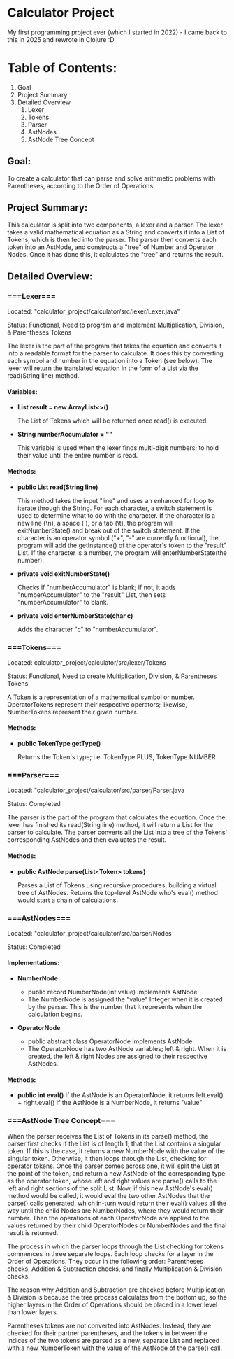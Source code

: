 # Calculator Project

My first programming project ever (which I started in 2022) - 
I came back to this in 2025 and rewrote in Clojure :D

# Table of Contents:
1. Goal
2. Project Summary
3. Detailed Overview
   1. Lexer
   2. Tokens
   3. Parser
   4. AstNodes
   5. AstNode Tree Concept

## Goal:
To create a calculator that can parse and solve arithmetic problems with Parentheses, according to the Order of Operations.
## Project Summary:
This calculator is split into two components, a lexer and a parser. The lexer takes a valid mathematical equation as a String and converts it into a List of Tokens, which is then fed into the parser. The parser then converts each token into an AstNode, and constructs a "tree" of Number and Operator Nodes. Once it has done this, it calculates the "tree" and returns the result.

## Detailed Overview:

### ===Lexer===
Located: "calculator_project/calculator/src/lexer/Lexer.java"

Status: Functional, Need to program and implement Multiplication, Division, & Parentheses Tokens

The lexer is the part of the program that takes the equation and converts it into a readable format for the parser to calculate. It does this by converting each symbol and number in the equation into a Token (see below). The lexer will return the translated equation in the form of a List<Token> via the read(String line) method. 

#### Variables:
- **List<Token> result = new ArrayList<>()**

  The List of Tokens which will be returned once read() is executed.
- **String numberAccumulator = ""**

  This variable is used when the lexer finds multi-digit numbers; to hold their value until the entire number is read.
  
#### Methods:
- **public List<Token> read(String line)**

  This method takes the input "line" and uses an enhanced for loop to iterate through the String. For each character, a switch statement is used to determine what to do with the character. If the character is a new line (\n), a space ( ), or a tab (\t), the program will exitNumberState() and break out of the switch statement. If the character is an operator symbol ("+", "-" are currently functional), the program will add the getInstance() of the operator's token to the "result" List. If the character is a number, the program will enterNumberState(the number).
- **private void exitNumberState()**

  Checks if "numberAccumulator" is blank; if not, it adds "numberAccumulator" to the "result" List, then sets "numberAccumulator" to blank.
- **private void enterNumberState(char c)**

  Adds the character "c" to "numberAccumulator".

### ===Tokens===
Located: calculator_project/calculator/src/lexer/Tokens

Status: Functional, Need to create Multiplication, Division, & Parentheses Tokens

A Token is a representation of a mathematical symbol or number. OperatorTokens represent their respective operators; likewise, NumberTokens represent their given number.

#### Methods:
- **public TokenType getType()** 

  Returns the Token's type; i.e. TokenType.PLUS, TokenType.NUMBER
  
### ===Parser===
Located: "calculator_project/calculator/src/parser/Parser.java

Status: Completed

The parser is the part of the program that calculates the equation. Once the lexer has finished its read(String line) method, it will return a List<Token> for the parser to calculate. The parser converts all the List into a tree of the Tokens' corresponding AstNodes and then evaluates the result.
  
#### Methods:
- **public AstNode parse(List\<Token\> tokens)**
  
  Parses a List of Tokens using recursive procedures, building a virtual tree of AstNodes. Returns the top-level AstNode who's eval() method would start a chain of calculations.

  
### ===AstNodes===
Located: "calculator_project/calculator/src/parser/Nodes

Status: Completed

  #### Implementations: 
- **NumberNode**
  - public record NumberNode(int value) implements AstNode
  - The NumberNode is assigned the "value" Integer when it is created by the parser. This is the number that it represents when the calculation begins.
  
- **OperatorNode**
  - public abstract class OperatorNode implements AstNode 
  - The OperatorNode has two AstNode variables; left & right. When it is created, the left & right Nodes are assigned to their respective AstNodes.

  
#### Methods:
- **public int eval()** 
  If the AstNode is an OperatorNode, it returns left.eval() + right.eval()
  If the AstNode is a NumberNode, it returns "value"

### ===AstNode Tree Concept===
When the parser receives the List of Tokens in its parse() method, the parser first checks if the List is of length 1; that the List contains a singular token. If this is the case, it returns a new NumberNode with the value of the singular token. Otherwise, it then loops through the List, checking for operator tokens. Once the parser comes across one, it will split the List at the point of the token, and return a new AstNode of the corresponding type as the operator token, whose left and right values are parse() calls to the left and right sections of the split List. Now, if this new AstNode's eval() method would be called, it would eval the two other AstNodes that the parse() calls generated, which in-turn would return their eval() values all the way until the child Nodes are NumberNodes, where they would return their number. Then the operations of each OperatorNode are applied to the values returned by their child OperatorNodes or NumberNodes and the final result is returned.

 The process in which the parser loops through the List checking for tokens commences in three separate loops. Each loop checks for a layer in the Order of Operations. They occur in the  following order: Parentheses checks, Addition & Subtraction checks, and finally Multiplication & Division checks.

The reason why Addition and Subtraction are checked before Multiplication & Division is because the tree process calculates from the bottom up, so the higher layers in the Order of Operations should be placed in a lower level than lower layers.

Parentheses tokens are not converted into AstNodes. Instead, they are checked for their partner parentheses, and the tokens in between the indices of the two tokens are parsed as a new, separate List and replaced with a new NumberToken with the value of the AstNode of the parse() call.

